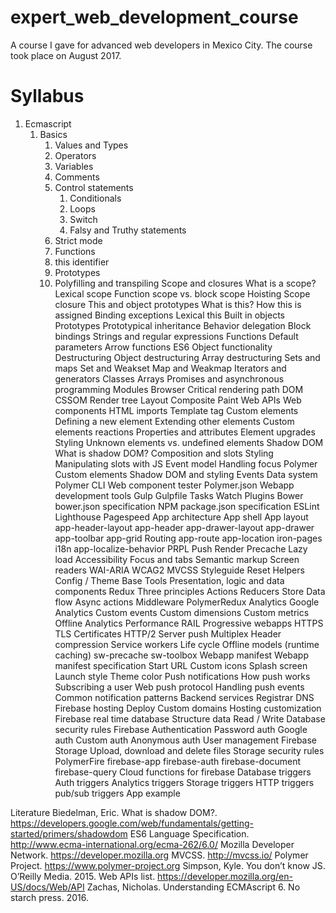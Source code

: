 # expert_web_development_course

A course I gave for advanced web developers in Mexico City. The course took place
on August 2017.

# Syllabus

1. Ecmascript
    1. Basics
        1. Values and Types
        1. Operators
        1. Variables
        1. Comments
        1. Control statements
             1. Conditionals
             1. Loops
             1. Switch
             1. Falsy and Truthy statements
        1. Strict mode
        1. Functions
        1. this identifier
        1. Prototypes
        1. Polyfilling and transpiling
Scope and closures
What is a scope?
Lexical scope
Function scope vs. block scope
Hoisting
Scope closure
This and object prototypes
What is this?
How this is assigned
Binding exceptions
Lexical this
Built in objects
Prototypes
Prototypical inheritance
Behavior delegation
Block bindings
Strings and regular expressions
Functions
Default parameters
Arrow functions
ES6 Object functionality
Destructuring
Object destructuring
Array destructuring
Sets and maps
Set and Weakset
Map and Weakmap
Iterators and generators
Classes
Arrays
Promises and asynchronous programming
Modules
Browser
Critical rendering path
DOM
CSSOM
Render tree
Layout
Composite
Paint
Web APIs
Web components
HTML imports
Template tag
Custom elements
Defining a new element
Extending other elements
Custom elements reactions
Properties and attributes
Element upgrades
Styling
Unknown elements vs. undefined elements
Shadow DOM
What is shadow DOM?
Composition and slots
Styling
Manipulating slots with JS
Event model
Handling focus
Polymer
Custom elements
Shadow DOM and styling
Events
Data system
Polymer CLI
Web component tester
Polymer.json
Webapp development tools
Gulp
Gulpfile
Tasks
Watch
Plugins
Bower
bower.json specification
NPM
package.json specification
ESLint
Lighthouse
Pagespeed
App architecture
App shell
App layout
app-header-layout
app-header
app-drawer-layout
app-drawer
app-toolbar
app-grid
Routing
app-route
app-location
iron-pages
i18n
app-localize-behavior
PRPL
Push
Render
Precache
Lazy load
Accessibility
Focus and tabs
Semantic markup
Screen readers
WAI-ARIA
WCAG2
MVCSS
Styleguide
Reset
Helpers
Config / Theme
Base
Tools
Presentation, logic and data components
Redux
Three principles
Actions
Reducers
Store
Data flow
Async actions
Middleware
PolymerRedux
Analytics
Google Analytics
Custom events
Custom dimensions
Custom metrics
Offline Analytics
Performance
RAIL
Progressive webapps
HTTPS
TLS
Certificates
HTTP/2
Server push
Multiplex
Header compression
Service workers
Life cycle
Offline models (runtime caching)
sw-precache
sw-toolbox
Webapp manifest
Webapp manifest specification
Start URL
Custom icons
Splash screen
Launch style
Theme color
Push notifications
How push works
Subscribing a user
Web push protocol
Handling push events
Common notification patterns
Backend services
Registrar
DNS
Firebase hosting
Deploy
Custom domains
Hosting customization
Firebase real time database
Structure data
Read / Write
Database security rules
Firebase Authentication
Password auth
Google auth
Custom auth
Anonymous auth
User management
Firebase Storage
Upload, download and delete files
Storage security rules
PolymerFire
firebase-app
firebase-auth
firebase-document
firebase-query
Cloud functions for firebase
Database triggers
Auth triggers
Analytics triggers
Storage triggers
HTTP triggers
pub/sub triggers
App example


Literature
Biedelman, Eric. What is shadow DOM?. https://developers.google.com/web/fundamentals/getting-started/primers/shadowdom
ES6 Language Specification. http://www.ecma-international.org/ecma-262/6.0/
Mozilla Developer Network. https://developer.mozilla.org
MVCSS. http://mvcss.io/
Polymer Project. https://www.polymer-project.org
Simpson, Kyle. You don’t know JS. O’Reilly Media. 2015.
Web APIs list. https://developer.mozilla.org/en-US/docs/Web/API
Zachas, Nicholas. Understanding ECMAscript 6. No starch press. 2016.
